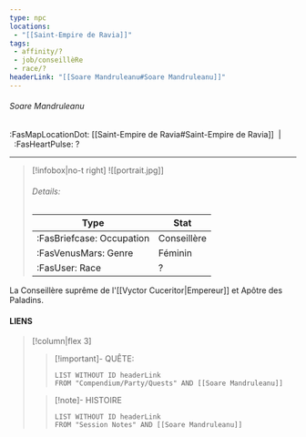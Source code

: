 ```yaml
---
type: npc
locations:
 - "[[Saint-Empire de Ravia]]"
tags:
 - affinity/?
 - job/conseillèRe
 - race/?
headerLink: "[[Soare Mandruleanu#Soare Mandruleanu]]"
---
```

###### Soare Mandruleanu
<span class="sub2">:FasMapLocationDot: [[Saint-Empire de Ravia#Saint-Empire de Ravia]]&nbsp;&nbsp;|&nbsp;&nbsp;:FasHeartPulse: ? </span>
___

> [!infobox|no-t right]
> ![[portrait.jpg]]
> ###### Details:
> | Type | Stat |
> | ---- | ---- |
> | :FasBriefcase: Occupation |  Conseillère |
> | :FasVenusMars: Genre | Féminin |
> | :FasUser: Race | ? |
<span class="clearfix"></span>

La Conseillère suprême de l'[[Vyctor Cuceritor|Empereur]] et Apôtre des Paladins.


#### LIENS
> [!column|flex 3]
>> [!important]- QUÊTE:
>>```dataview
>>LIST WITHOUT ID headerLink
>>FROM "Compendium/Party/Quests" AND [[Soare Mandruleanu]]
>
>>[!note]- HISTOIRE
>>```dataview
>>LIST WITHOUT ID headerLink
>>FROM "Session Notes" AND [[Soare Mandruleanu]]
